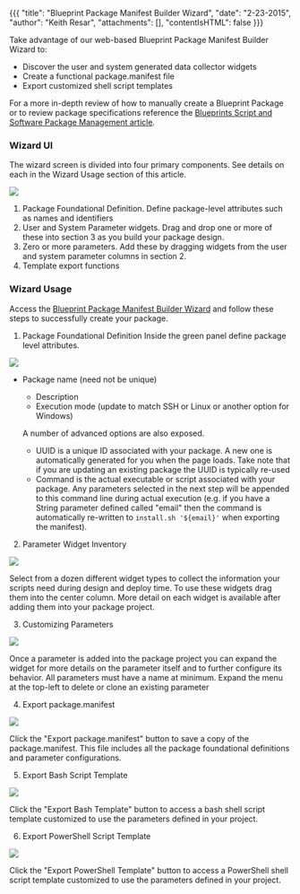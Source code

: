 {{{
  "title": "Blueprint Package Manifest Builder Wizard",
  "date": "2-23-2015",
  "author": "Keith Resar",
  "attachments": [],
  "contentIsHTML": false
}}}

Take advantage of our web-based Blueprint Package Manifest Builder Wizard to:

* Discover the user and system generated data collector widgets
* Create a functional package.manifest file
* Export customized shell script templates

For a more in-depth review of how to manually create a Blueprint Package or to review package specifications reference the [Blueprints Script and Software Package Management article](blueprints-script-and-software-package-management.md).

### Wizard UI

The wizard screen is divided into four primary components.  See details on each in the Wizard Usage section of this article.

![](../images/blueprint-package-manifest-wizard-1.png)

1. Package Foundational Definition.  Define package-level attributes such as names and identifiers
2. User and System Parameter widgets.  Drag and drop one or more of these into section 3 as you build your package design.
3. Zero or more parameters.  Add these by dragging widgets from the user and system parameter columns in section 2.
4. Template export functions

### Wizard Usage

Access the [Blueprint Package Manifest Builder Wizard](http://centurylinkcloud.github.io/Ecosystem/BlueprintManifestBuilder/) and follow these steps to successfully create your package.


1. Package Foundational Definition
Inside the green panel define package level attributes.

![](../images/blueprint-package-manifest-wizard-2.png)

* Package name (need not be unique)
  * Description
  * Execution mode (update to match SSH or Linux or another option for Windows)

  A number of advanced options are also exposed.
  * UUID is a unique ID associated with your package.  A new one is automatically generated for you when the page loads.  Take note that if you are updating an existing package the UUID is typically re-used
  * Command is the actual executable or script associated with your package.  Any parameters selected in the next step will be appended to this command line during actual execution (e.g. if you have a String parameter defined called "email" then the command is automatically re-written to `install.sh '${email}'` when exporting the manifest).

2. Parameter Widget Inventory

![](../images/blueprint-package-manifest-wizard-3.png)

Select from a dozen different widget types to collect the information your scripts need during design and deploy time.
To use these widgets drag them into the center column.  More detail on each widget is available after adding them into your package project.

3. Customizing Parameters

![](../images/blueprint-package-manifest-wizard-4.png)

Once a parameter is added into the package project you can expand the widget for more details on the parameter itself and to further configure its behavior. All parameters must have a name at minimum.  Expand the menu at the top-left to delete or clone an existing parameter

4. Export package.manifest

![](../images/blueprint-package-manifest-wizard-5.png)

Click the "Export package.manifest" button to save a copy of the package.manifest. This file includes all the package foundational definitions and parameter configurations.

5. Export Bash Script Template

![](../images/blueprint-package-manifest-wizard-6.png)

Click the "Export Bash Template" button to access a bash shell script template customized to use the parameters defined in your project.

6. Export PowerShell Script Template

![](../images/blueprint-package-manifest-wizard-7.png)

Click the "Export PowerShell Template" button to access a PowerShell shell script template customized to use the parameters defined in your project.
